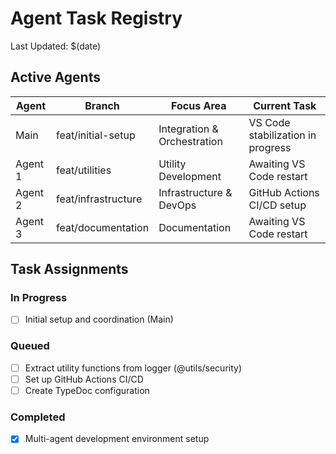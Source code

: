 # Agent Task Registry

Last Updated: $(date)

## Active Agents

| Agent | Branch | Focus Area | Current Task |
|-------|--------|------------|--------------|
| Main | feat/initial-setup | Integration & Orchestration | VS Code stabilization in progress |
| Agent 1 | feat/utilities | Utility Development | Awaiting VS Code restart |
| Agent 2 | feat/infrastructure | Infrastructure & DevOps | GitHub Actions CI/CD setup |
| Agent 3 | feat/documentation | Documentation | Awaiting VS Code restart |

## Task Assignments

### In Progress
- [ ] Initial setup and coordination (Main)

### Queued
- [ ] Extract utility functions from logger (@utils/security)
- [ ] Set up GitHub Actions CI/CD
- [ ] Create TypeDoc configuration

### Completed
- [x] Multi-agent development environment setup
